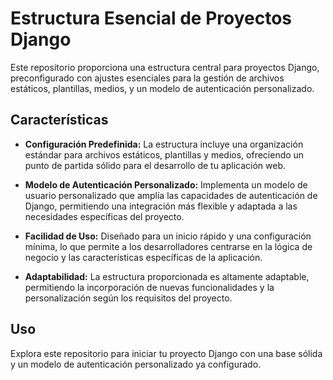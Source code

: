 # Estructura Esencial de Proyectos Django

Este repositorio proporciona una estructura central para proyectos Django, preconfigurado con ajustes esenciales para la gestión de archivos estáticos, plantillas, medios, y un modelo de autenticación personalizado.

## Características

- **Configuración Predefinida:** La estructura incluye una organización estándar para archivos estáticos, plantillas y medios, ofreciendo un punto de partida sólido para el desarrollo de tu aplicación web.

- **Modelo de Autenticación Personalizado:** Implementa un modelo de usuario personalizado que amplía las capacidades de autenticación de Django, permitiendo una integración más flexible y adaptada a las necesidades específicas del proyecto.

- **Facilidad de Uso:** Diseñado para un inicio rápido y una configuración mínima, lo que permite a los desarrolladores centrarse en la lógica de negocio y las características específicas de la aplicación.

- **Adaptabilidad:** La estructura proporcionada es altamente adaptable, permitiendo la incorporación de nuevas funcionalidades y la personalización según los requisitos del proyecto.

## Uso

Explora este repositorio para iniciar tu proyecto Django con una base sólida y un modelo de autenticación personalizado ya configurado.
